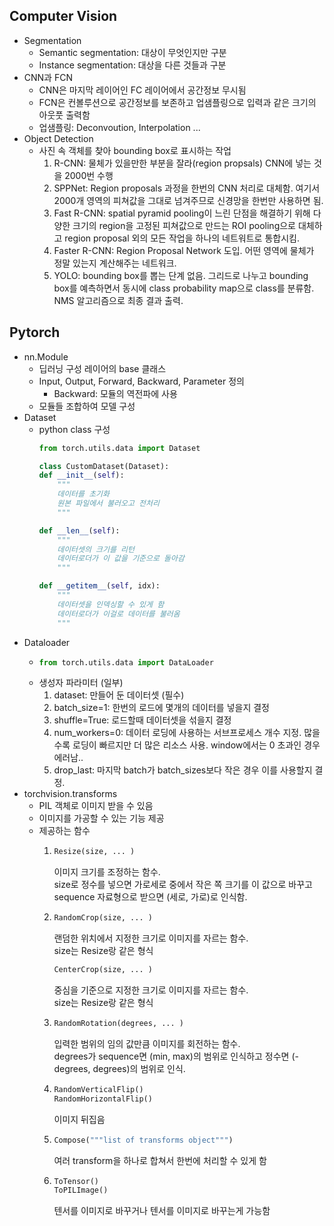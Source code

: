 <h2> Computer Vision </h2>

* Segmentation
	* Semantic segmentation: 대상이 무엇인지만 구분
	* Instance segmentation: 대상을 다른 것들과 구분
* CNN과 FCN
	* CNN은 마지막 레이어인 FC 레이어에서 공간정보 무시됨
	* FCN은 컨볼루션으로 공간정보를 보존하고 업샘플링으로 입력과 같은 크기의 아웃풋 출력함
	* 업샘플링: Deconvoution, Interpolation ...
* Object Detection
	* 사진 속 객체를 찾아 bounding box로 표시하는 작업
		1. R-CNN: 물체가 있을만한 부분을 잘라(region propsals) CNN에 넣는 것을 2000번 수행
		2. SPPNet: Region proposals 과정을 한번의 CNN 처리로 대체함. 여기서 2000개 영역의 피쳐값을 그대로 넘겨주므로 신경망을 한번만 사용하면 됨.
		3. Fast R-CNN: spatial pyramid pooling이 느린 단점을 해결하기 위해 다양한 크기의 region을 고정된 피쳐값으로 만드는 ROI pooling으로 대체하고 region proposal 외의 모든 작업을 하나의 네트워트로 통합시킴.
		4. Faster R-CNN: Region Proposal Network 도입. 어떤 영역에 물체가 정말 있는지 계산해주는 네트워크.
		5. YOLO: bounding box를 뽑는 단계 없음. 그리드로 나누고 bounding box를 예측하면서 동시에 class probability map으로 class를 분류함. NMS 알고리즘으로 최종 결과 출력.
<h2> Pytorch </h2>

* nn.Module
  * 딥러닝 구성 레이어의 base 클래스
  * Input, Output, Forward, Backward, Parameter 정의
    * Backward: 모듈의 역전파에 사용
  * 모듈들 조합하여 모델 구성
* Dataset
  * python class 구성
    ```python
    from torch.utils.data import Dataset

    class CustomDataset(Dataset):
    def __init__(self):
        """
        데이터를 초기화
        원본 파일에서 불러오고 전처리
        """

    def __len__(self):
        """
        데이터셋의 크기를 리턴
        데이터로더가 이 값을 기준으로 돌아감
        """

    def __getitem__(self, idx):
        """
        데이터셋을 인덱싱할 수 있게 함
        데이터로더가 이걸로 데이터를 불러옴
        """
    ```
* Dataloader
  * ```python 
    from torch.utils.data import DataLoader
    ```
  * 생성자 파라미터 (일부)
    1. dataset: 만들어 둔 데이터셋 (필수)
    2. batch_size=1: 한번의 로드에 몇개의 데이터를 넣을지 결정
    3. shuffle=True: 로드할때 데이터셋을 섞을지 결정
    4. num_workers=0: 데이터 로딩에 사용하는 서브프로세스 개수 지정. 많을수록 로딩이 빠르지만 더 많은 리소스 사용. window에서는 0 초과인 경우 에러남..
    5. drop_last: 마지막 batch가 batch_sizes보다 작은 경우 이를 사용할지 결정.
* torchvision.transforms
  * PIL 객체로 이미지 받을 수 있음
  * 이미지를 가공할 수 있는 기능 제공
  * 제공하는 함수
    1. ```python
       Resize(size, ... )
       ```
       이미지 크기를 조정하는 함수.\
       size로 정수를 넣으면 가로세로 중에서 작은 쪽 크기를 이 값으로 바꾸고 sequence 자료형으로 받으면 (세로, 가로)로 인식함.
    2. ```python
       RandomCrop(size, ... )
       ```
       랜덤한 위치에서 지정한 크기로 이미지를 자르는 함수.\
       size는 Resize랑 같은 형식
       ```python
       CenterCrop(size, ... )
       ```
       중심을 기준으로 지정한 크기로 이미지를 자르는 함수.\
       size는 Resize랑 같은 형식
    3. ```python
       RandomRotation(degrees, ... )
       ```
       입력한 범위의 임의 값만큼 이미지를 회전하는 함수.\
       degrees가 sequence면 (min, max)의 범위로 인식하고 정수면 (-degrees, degrees)의 범위로 인식.
    4. ```python
       RandomVerticalFlip()
       RandomHorizontalFlip()
       ```
       이미지 뒤집음
    5. ```python
       Compose("""list of transforms object""")
       ```
       여러 transform을 하나로 합쳐서 한번에 처리할 수 있게 함
    6. ```python
       ToTensor()
       ToPILImage()
       ```
       텐서를 이미지로 바꾸거나 텐서를 이미지로 바꾸는게 가능함
